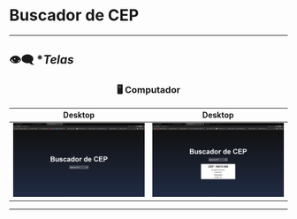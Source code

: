 #  Buscador de CEP
-------------------------------------

## :eye_speech_bubble: **Telas*

<div align="center">

### :desktop_computer: Computador

|Desktop|Desktop|
|:---:|:---:|
|<kbd><img src="1.png" width="600px" alt="Tablet"/></kbd>|<kbd><img src="2.png" width="600px" alt="Tablet"/></kbd>

-----------------------------------

</div>

